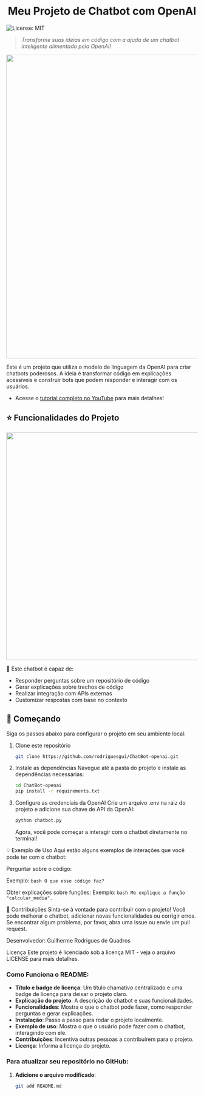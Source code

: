 <h1 align="center">Meu Projeto de Chatbot com OpenAI</h1>

![License: MIT](https://img.shields.io/badge/License-MIT-yellow.svg)

> *Transforme suas ideias em código com a ajuda de um chatbot inteligente alimentado pela OpenAI!*

<p align="center">
  <img
    src="./assets/banner.png" width="800"
  />
</p>

Este é um projeto que utiliza o modelo de linguagem da OpenAI para criar chatbots poderosos. A ideia é transformar código em explicações acessíveis e construir bots que podem responder e interagir com os usuários.

- Acesse o [tutorial completo no YouTube](https://youtu.be/AFY67zOpbSo) para mais detalhes!

## ⭐ Funcionalidades do Projeto

<p align="center">
    <img
      src="./assets/example.png" width="600"
    />
</p>

🤖 Este chatbot é capaz de:

- Responder perguntas sobre um repositório de código
- Gerar explicações sobre trechos de código
- Realizar integração com APIs externas
- Customizar respostas com base no contexto

## 🚀 Começando

Siga os passos abaixo para configurar o projeto em seu ambiente local:

1. Clone este repositório

   ```bash
   git clone https://github.com/rodriguesgui/ChatBot-openai.git
    ```
    
2. Instale as dependências
    Navegue até a pasta do projeto e instale as dependências necessárias:
    ```bash
    cd ChatBot-openai
    pip install -r requirements.txt
    ```

3. Configure as credenciais da OpenAI
    Crie um arquivo .env na raiz do projeto e adicione sua chave de API da OpenAI:
    ```bash
    python chatbot.py
    ```
    Agora, você pode começar a interagir com o chatbot diretamente no terminal!

💡 Exemplo de Uso
Aqui estão alguns exemplos de interações que você pode ter com o chatbot:

Perguntar sobre o código:

Exemplo:
    ```bash
        O que esse código faz?
    ```

Obter explicações sobre funções:
Exemplo:
    ```bash
        Me explique a função "calcular_media".
    ```

💬 Contribuições
Sinta-se à vontade para contribuir com o projeto! Você pode melhorar o chatbot, adicionar novas funcionalidades ou corrigir erros. Se encontrar algum problema, por favor, abra uma issue ou envie um pull request.

Desenvolvedor:
Guilherme Rodrigues de Quadros

Licença
Este projeto é licenciado sob a licença MIT - veja o arquivo LICENSE para mais detalhes.


### Como Funciona o README:
- **Título e badge de licença**: Um título chamativo centralizado e uma badge de licença para deixar o projeto claro.
- **Explicação do projeto**: A descrição do chatbot e suas funcionalidades.
- **Funcionalidades**: Mostra o que o chatbot pode fazer, como responder perguntas e gerar explicações.
- **Instalação**: Passo a passo para rodar o projeto localmente.
- **Exemplo de uso**: Mostra o que o usuário pode fazer com o chatbot, interagindo com ele.
- **Contribuições**: Incentiva outras pessoas a contribuírem para o projeto.
- **Licença**: Informa a licença do projeto.

### Para atualizar seu repositório no GitHub:

1. **Adicione o arquivo modificado**:
   ```bash
   git add README.md

